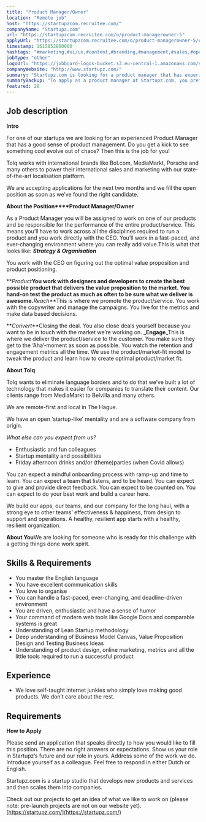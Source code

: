 ```yaml
---
title: "Product Manager/Owner"
location: "Remote job"
host: "https://startupzcom.recruitee.com/"
companyName: "Startupz.com"
url: "https://startupzcom.recruitee.com/o/product-managerowner-5"
applyUrl: "https://startupzcom.recruitee.com/o/product-managerowner-5/c/new"
timestamp: 1615852800000
hashtags: "#marketing,#ui/ux,#content,#branding,#management,#sales,#operations,#rest,#optimization,#translation"
jobType: "other"
logoUrl: "https://jobboard-logos-bucket.s3.eu-central-1.amazonaws.com/startupz-com"
companyWebsite: "http://www.startupz.com/"
summary: "Startupz.com is looking for a product manager that has experience in: experience in: #marketing, #ui/ux, #content."
summaryBackup: "To apply as a product manager at Startupz.com, you preferably need to have some knowledge of: #marketing, #ui/ux, #content."
featured: 20
---
```


## Job description

**Intro**

For one of our startups we are looking for an experienced Product Manager that has a good sense of product management. Do you get a kick to see something cool evolve out of chaos? Then this is the job for you!

Tolq works with international brands like Bol.com, MediaMarkt, Porsche and many others to power their international sales and marketing with our state-of-the-art localisation platform.

We are accepting applications for the next two months and we fill the open position as soon as we’ve found the right candidate.

**About the Position****Product Manager/Owner**

As a Product Manager you will be assigned to work on one of our products and be responsible for the performance of the entire product/service. This means you’ll have to work across all the disciplines required to run a product and you work directly with the CEO. You’ll work in a fast-paced, and ever-changing environment where you can really add value.This is what that looks like: _**Strategy & Organisation**_

You work with the CEO on figuring out the optimal value proposition and product positioning.

**_Product_**You work with designers and developers to create the best possible product that delivers the value proposition to the market. You hand-on test the product as much as often to be sure what we deliver is awesome.**_Reach_**This is where we promote the product/service. You work with the copywriter and manage the campaigns. You live for the metrics and make data based decisions.

**_Convert_**Closing the deal. You also close deals yourself because you want to be in touch with the market we’re working on. _**Engage**_This is where we deliver the product/service to the customer. You make sure they get to the ‘Aha’-moment as soon as possible. You watch the retention and engagement metrics all the time. We use the product/market-fit model to tweak the product and learn how to create optimal product/market fit.

**About Tolq**

Tolq wants to eliminate language borders and to do that we’ve built a lot of technology that makes it easier for companies to translate their content. Our clients range from MediaMarkt to Belvilla and many others.

We are remote-first and local in The Hague.

We have an open ‘startup-like’ mentality and are a software company from origin.

_What else can you expect from us?_

*   Enthusiastic and fun colleagues
*   Startup mentality and possibilities
*   Friday afternoon drinks and/or (theme)parties (when Covid allows)

You can expect a mindful onboarding process with ramp-up and time to learn. You can expect a team that listens, and to be heard. You can expect to give and provide direct feedback. You can expect to be counted on. You can expect to do your best work and build a career here.

We build our apps, our teams, and our company for the long haul, with a strong eye to other teams’ effectiveness & happiness, from design to support and operations. A healthy, resilient app starts with a healthy, resilient organization.

**About You**We are looking for someone who is ready for this challenge with a getting things done work spirit.

## Skills & Requirements

*   You master the English language
*   You have excellent communication skills
*   You love to organise
*   You can handle a fast-paced, ever-changing, and deadline-driven environment
*   You are driven, enthusiastic and have a sense of humor
*   Your command of modern web tools like Google Docs and comparable systems is great
*   Understanding of Lean Startup methodology
*   Deep understanding of Business Model Canvas, Value Proposition Design and Testing Business Ideas
*   Understanding of product design, online marketing, metrics and all the little tools required to run a successful product

## Experience

*   We love self-taught internet junkies who simply love making good products. We don’t care about the rest.

## Requirements

**How to Apply**

Please send an application that speaks directly to how you would like to fill this position. There are no right answers or expectations. Show us your role in Startupz’s future and our role in yours. Address some of the work we do. Introduce yourself as a colleague. Feel free to respond in either Dutch or English.

Startupz.com is a startup studio that develops new products and services and then scales them into companies.

Check out our projects to get an idea of what we like to work on (please note: pre-launch projects are not on our website yet). [https://startupz.com/](https://startupz.com/)
